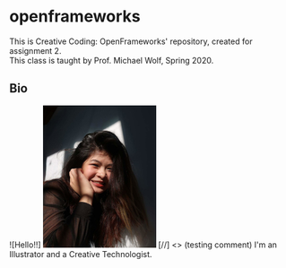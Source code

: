 # openframeworks
This is Creative Coding: OpenFrameworks' repository, created for assignment 2.  
This class is taught by Prof. Michael Wolf, Spring 2020. 
## Bio
![Hello!!] <img src="images/profile_photo.jpg" width="40%">
[//] <> (testing comment)
I'm an Illustrator and a Creative Technologist.
